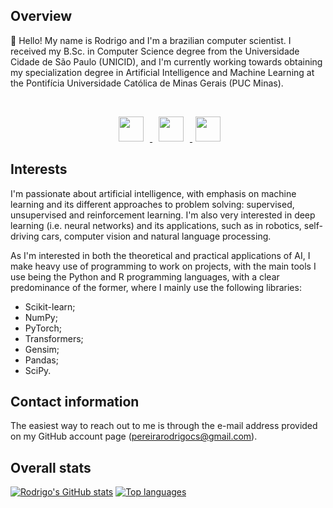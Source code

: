 ## Overview

:wave: Hello! My name is Rodrigo and I'm a brazilian computer scientist. I received my B.Sc. in Computer Science degree from the Universidade Cidade de São Paulo (UNICID), and I'm currently working towards obtaining my specialization degree in Artificial Intelligence and Machine Learning at the Pontifícia Universidade Católica de Minas Gerais (PUC Minas).

<br>

<p align="center">
  <a href="mailto:pereirarodrigocs@gmail.com">
     <img src="https://upload.wikimedia.org/wikipedia/commons/thumb/7/7e/Gmail_icon_%282020%29.svg/512px-Gmail_icon_%282020%29.svg.png" hspace="10" width=40 height=40>
  </a>
  <a href="https://www.linkedin.com/in/rpereiracruz/">
     <img src="https://image.flaticon.com/icons/png/512/174/174857.png" hspace="10" width=40 height=40>
  </a>
  <a href="https://www.kaggle.com/rpereiracruz">
    <img src="https://cdn4.iconfinder.com/data/icons/logos-and-brands/512/189_Kaggle_logo_logos-512.png" hspace="5" width=40 height=40>
  </a>
</p>

## Interests

I'm passionate about artificial intelligence, with emphasis on machine learning and its different approaches to problem solving: supervised, unsupervised and reinforcement learning. I'm also very interested in deep learning (i.e. neural networks) and its applications, such as in robotics, self-driving cars, computer vision and natural language processing.

As I'm interested in both the theoretical and practical applications of AI, I make heavy use of programming to work on projects, with the main tools I use being the Python and R programming languages, with a clear predominance of the former, where I mainly use the following libraries:

* Scikit-learn;
* NumPy;
* PyTorch;
* Transformers;
* Gensim;
* Pandas;
* SciPy. 

## Contact information

The easiest way to reach out to me is through the e-mail address provided on my GitHub account page (pereirarodrigocs@gmail.com).

## Overall stats

[![Rodrigo's GitHub stats](https://github-readme-stats.vercel.app/api?username=pereirarodrigo)](https://github.com/pereirarodrigo/github-readme-stats)
[![Top languages](https://github-readme-stats.vercel.app/api/top-langs/?username=pereirarodrigo&hide=html,css&layout=compact)](https://github.com/pereirarodrigo/github-readme-stats)
<!--
**pereirarodrigo/pereirarodrigo** is a ✨ _special_ ✨ repository because its `README.md` (this file) appears on your GitHub profile.


